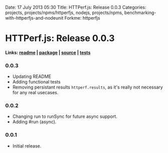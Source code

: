 Date: 17 July 2013 05:30
Title: HTTPerf.js: Release 0.0.3
Categories: projects, projects/npms/httperfjs, nodejs, projects/npms, benchmarking-with-httperfjs-and-nodeunit
Forkme: httperfjs

# HTTPerf.js: Release 0.0.3

#### Links: [readme](/projects/npms/httperfjs) | [package](https://npmjs.org/package/httperfjs) | [source](http://github.com/jmervine/httperfjs) | [tests](https://travis-ci.org/jmervine/httperfjs)

### 0.0.3

* Updating README
* Adding functional tests
* Removing persistant results `httperf.results`, as it's really not necessary for any real usecases.

### 0.0.2

* Changing run to runSync for future async support.
* Adding #run (async).

### 0.0.1

* Initial release.
